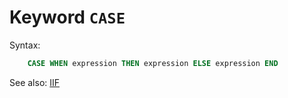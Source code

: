 # Keyword `CASE`

Syntax:
```sql
    CASE WHEN expression THEN expression ELSE expression END
```

See also: [IIF](Iif)